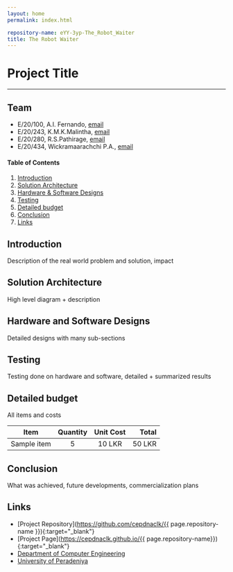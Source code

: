 ```yaml
---
layout: home
permalink: index.html

repository-name: eYY-3yp-The_Robot_Waiter
title: The Robot Waiter
---
```


[comment]: # "This is the standard layout for the project, but you can clean this and use your own template"

# Project Title

---

## Team
-  E/20/100, A.I. Fernando, [email](mailto:e20100@eng.pdn.ac.lk)
-  E/20/243, K.M.K.Malintha, [email](mailto:e20243@eng.pdn.ac.lk)
-  E/20/280, R.S.Pathirage, [email](mailto:e20280@eng.pdn.ac.lk)
-  E/20/434, Wickramaarachchi P.A., [email](mailto:e20434@eng.pdn.ac.lk)

<!-- Image (photo/drawing of the final hardware) should be here -->

<!-- This is a sample image, to show how to add images to your page. To learn more options, please refer [this](https://projects.ce.pdn.ac.lk/docs/faq/how-to-add-an-image/) -->

<!-- ![Sample Image](./images/sample.png) -->

#### Table of Contents
1. [Introduction](#introduction)
2. [Solution Architecture](#solution-architecture )
3. [Hardware & Software Designs](#hardware-and-software-designs)
4. [Testing](#testing)
5. [Detailed budget](#detailed-budget)
6. [Conclusion](#conclusion)
7. [Links](#links)

## Introduction

Description of the real world problem and solution, impact


## Solution Architecture

High level diagram + description

## Hardware and Software Designs

Detailed designs with many sub-sections

## Testing

Testing done on hardware and software, detailed + summarized results

## Detailed budget

All items and costs

| Item          | Quantity  | Unit Cost  | Total  |
| ------------- |:---------:|:----------:|-------:|
| Sample item   | 5         | 10 LKR     | 50 LKR |

## Conclusion

What was achieved, future developments, commercialization plans

## Links

- [Project Repository](https://github.com/cepdnaclk/{{ page.repository-name }}){:target="_blank"}
- [Project Page](https://cepdnaclk.github.io/{{ page.repository-name}}){:target="_blank"}
- [Department of Computer Engineering](http://www.ce.pdn.ac.lk/)
- [University of Peradeniya](https://eng.pdn.ac.lk/)

[//]: # (Please refer this to learn more about Markdown syntax)
[//]: # (https://github.com/adam-p/markdown-here/wiki/Markdown-Cheatsheet)

